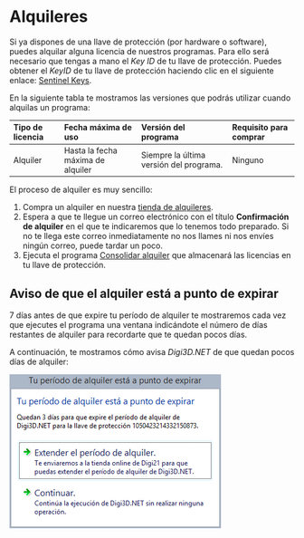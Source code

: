 # Alquileres

Si ya dispones de una llave de protección \(por hardware o software\), puedes alquilar alguna licencia de nuestros programas. Para ello será necesario que tengas a mano el _Key ID_ de tu llave de protección. Puedes obtener el _KeyID_ de tu llave de protección haciendo clic en el siguiente enlace: [Sentinel Keys](http://localhost:1947/_int_/devices.html).

En la siguiente tabla te mostramos las versiones que podrás utilizar cuando alquilas un programa:

| Tipo de licencia | Fecha máxima de uso | Versión del programa | Requisito para comprar |
| :--- | :--- | :--- | :--- |
| Alquiler | Hasta la fecha máxima de alquiler | Siempre la última versión del programa. | Ninguno |

El proceso de alquiler es muy sencillo:

1. Compra un alquiler en nuestra [tienda de alquileres](http://www.digi21.net/Tienda/Alquiler).
2. Espera a que te llegue un correo electrónico con el título **Confirmación de alquiler** en el que te indicaremos que lo tenemos todo preparado. Si no te llega este correo inmediatamente no nos llames ni nos envíes ningún correo, puede tardar un poco.
3. Ejecuta el programa [Consolidar alquiler](ConsolidarAlquiler.html) que almacenará las licencias en tu llave de protección.

## Aviso de que el alquiler está a punto de expirar

7 días antes de que expire tu período de alquiler te mostraremos cada vez que ejecutes el programa una ventana indicándote el número de días restantes de alquiler para recordarte que te quedan pocos días.

A continuación, te mostramos cómo avisa _Digi3D.NET_ de que quedan pocos días de alquiler:

![](../.gitbook/assets/alquiler-a-punto-de-expirar.png)

